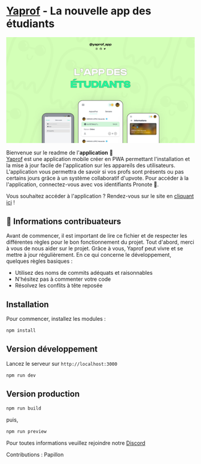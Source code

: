# [Yaprof](https://yaprof.fr) - La nouvelle app des étudiants
<a href="https://yaprof.fr"><img src="https://github.com/Yaprof/.github/blob/b914858f739433f6aa76899f7f728ee282b3ba6e/profile/Banner.png"><a/>

Bienvenue sur le readme de l'**application** 🎉<br>
[Yaprof](https://yaprof.fr) est une application mobile créer en PWA permettant l'installation et la mise à jour facile de l'application sur les appareils des utilisateurs.
L'application vous permettra de savoir si vos profs sont présents ou pas certains jours grâce à un système collaboratif d'upvote.
Pour accéder à la l'application, connectez-vous avec vos identifiants Pronote 🦋.

Vous souhaitez accéder à l'application ? Rendez-vous sur le site en [cliquant ici](https://yaprof.fr) !

## 🎈 Informations contribuateurs

Avant de commencer, il est important de lire ce fichier et de respecter les différentes règles pour le bon fonctionnement du projet.
Tout d'abord, merci à vous de nous aider sur le projet. Grâce à vous, Yaprof peut vivre et se mettre à jour régulièrement.
En ce qui concerne le développement, quelques règles basiques :
- Utilisez des noms de commits adéquats et raisonnables
- N'hésitez pas à commenter votre code
- Résolvez les conflits à tête reposée

## Installation

Pour commencer, installez les modules :

```bash
npm install
```

## Version développement

Lancez le serveur sur `http://localhost:3000`

```bash
npm run dev
```

## Version production

```bash
npm run build
```

puis,

```bash
npm run preview
```

Pour toutes informations veuillez rejoindre notre [Discord](https://discord.gg/yaprof)

Contributions : Papillon
